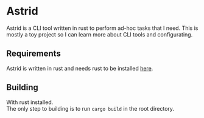 # Astrid

Astrid is a CLI tool written in rust to perform ad-hoc tasks that I need.
This is mostly a toy project so I can learn more about CLI tools and configurating.

## Requirements

Astrid is written in rust and needs rust to be installed [here](https://www.rust-lang.org/tools/install).

## Building

With rust installed.  \
The only step to building is to run `cargo build` in the root directory.
